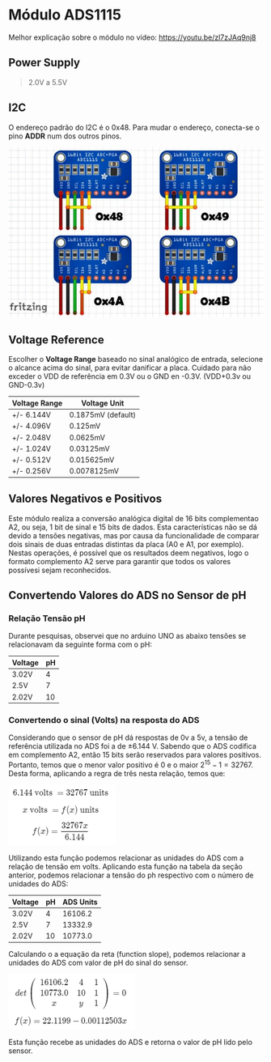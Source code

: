 # Módulo ADS1115

Melhor explicação sobre o módulo no vídeo: https://youtu.be/zl7zJAq9nj8


## Power Supply

> 2.0V a 5.5V

## I2C 

O endereço padrão do I2C é o 0x48. Para mudar o endereço, conecta-se o pino **ADDR** num dos outros pinos.

![](ADS1115-Addr.jpg)

## Voltage Reference

Escolher o **Voltage Range** baseado no sinal analógico de entrada, selecione o alcance acima do sinal, para evitar danificar a placa. Cuidado para não exceder o VDD de referência em 0.3V ou o GND en -0.3V. (VDD+0.3v ou GND-0.3v)


|Voltage Range|Voltage Unit|
|-|-|
|+/- 6.144V | 0.1875mV (default)|
|+/- 4.096V | 0.125mV|
|+/- 2.048V | 0.0625mV|
|+/- 1.024V | 0.03125mV|
|+/- 0.512V | 0.015625mV|
|+/- 0.256V | 0.0078125mV|

## Valores Negativos e Positivos

Este módulo realiza a conversão analógica digital de 16 bits complementao A2, ou seja, 1 bit de sinal e 15 bits de dados. Esta características não se dá devido a tensões negativas, mas por causa da funcionalidade de comparar dois sinais de duas entradas distintas da placa (A0 e A1, por exemplo). Nestas operações, é possível que os resultados deem negativos, logo o formato complemento A2 serve para garantir que todos os valores possívesi sejam reconhecidos.

## Convertendo Valores do ADS no Sensor de pH


### Relação Tensão pH
Durante pesquisas, observei que no arduino UNO as abaixo tensões se relacionavam da seguinte forma com o pH:

|Voltage|pH|
|-|-|
|3.02V|4|
|2.5V|7|
|2.02V|10|

### Convertendo o sinal (Volts) na resposta do ADS

Considerando que o sensor de pH dá respostas de 0v a 5v, a tensão de referência utilizada no ADS foi a de $\pm 6.144$  V. Sabendo que o ADS codifica em complemento A2, então 15 bits serão reservados para valores positivos. Portanto, temos que o menor valor positivo é $0$ e o maior $2^{15}-1 = 32767$. Desta forma, aplicando a regra de três nesta relação, temos que:

![](./function_volts_units_ads.png)

[//]: # "$$6.144\ \text{volts}\ = 32767\ \text{units}$$"
[//]: # "$$x\ \text{volts}\ = f(x)\ \text{units}$$"
[//]: # "$$f(x) = \frac{32767x}{6.144}$$"

Utilizando esta função podemos relacionar as unidades do ADS com a relação de tensão em volts. Aplicando esta função na tabela da seção anterior, podemos relacionar a tensão do ph respectivo com o número de unidades do ADS: 

|Voltage|pH|ADS Units|
|-|-|-|
|3.02V|4|16106.2|
|2.5V|7|13332.9|
|2.02V|10|10773.0|

Calculando o a equação da reta (function slope), podemos relacionar a unidades do ADS com valor de pH do sinal do sensor.

![](./slope.png)


[//]: # "$$det\left(\begin{array}{ccc} 16106.2 & 4  & 1\\10773.0 & 10 & 1\\x & y & 1\\\end{array}\right) = 0$$"
[//]: # "$$f(x) = 22.1199 - 0.00112503 x$$"
[//]: # (This may be the most platform independent comment)


Esta função recebe as unidades do ADS e retorna o valor de pH lido pelo sensor.
